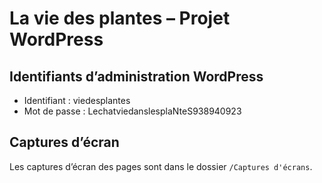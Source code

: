 # La vie des plantes – Projet WordPress

## Identifiants d’administration WordPress

- Identifiant : viedesplantes
- Mot de passe : LechatviedanslesplaNteS938940923

## Captures d’écran

Les captures d’écran des pages sont dans le dossier `/Captures d'écrans`.